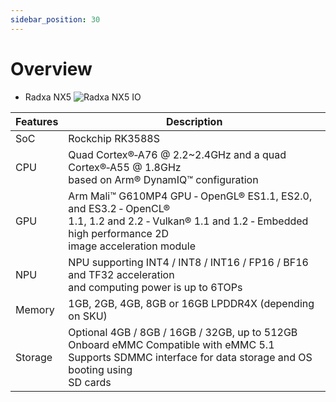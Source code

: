 ```yaml
---
sidebar_position: 30
---
```


# Overview

- Radxa NX5
  ![Radxa NX5 IO](/img/nx5/nx5-overview.webp)


| Features | Description                                                  |
| -------- | ------------------------------------------------------------ |
| SoC      | Rockchip RK3588S                                             |
| CPU      | Quad Cortex®‑A76 @ 2.2~2.4GHz and a quad Cortex®‑A55 @ 1.8GHz<br/>based on Arm® DynamIQ™ configuration |
| GPU      | Arm Mali™ G610MP4 GPU ‑ OpenGL® ES1.1, ES2.0, and ES3.2 ‑ OpenCL®<br/>1.1, 1.2 and 2.2 ‑ Vulkan® 1.1 and 1.2 ‑ Embedded high performance 2D<br/>image acceleration module |
| NPU      | NPU supporting INT4 / INT8 / INT16 / FP16 / BF16 and TF32 acceleration<br/>and computing power is up to 6TOPs |
| Memory   | 1GB, 2GB, 4GB, 8GB or 16GB LPDDR4X (depending on SKU)        |
| Storage  | Optional 4GB / 8GB / 16GB / 32GB, up to 512GB Onboard eMMC Compatible with eMMC 5.1<br />Supports SDMMC interface for data storage and OS booting using<br />SD cards |